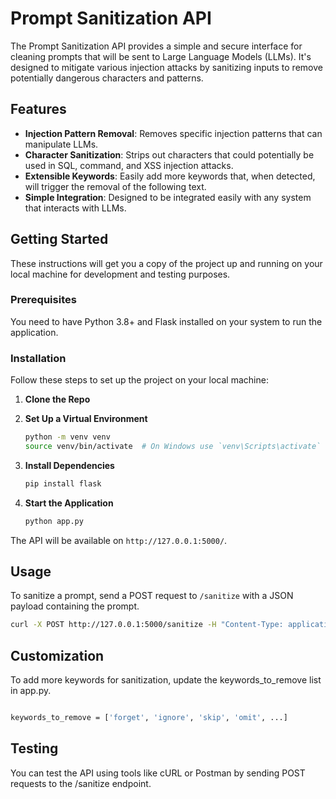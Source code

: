 # Prompt Sanitization API

The Prompt Sanitization API provides a simple and secure interface for cleaning prompts that will be sent to Large Language Models (LLMs). It's designed to mitigate various injection attacks by sanitizing inputs to remove potentially dangerous characters and patterns.

## Features

- **Injection Pattern Removal**: Removes specific injection patterns that can manipulate LLMs.
- **Character Sanitization**: Strips out characters that could potentially be used in SQL, command, and XSS injection attacks.
- **Extensible Keywords**: Easily add more keywords that, when detected, will trigger the removal of the following text.
- **Simple Integration**: Designed to be integrated easily with any system that interacts with LLMs.

## Getting Started

These instructions will get you a copy of the project up and running on your local machine for development and testing purposes.

### Prerequisites

You need to have Python 3.8+ and Flask installed on your system to run the application.

### Installation

Follow these steps to set up the project on your local machine:

1. **Clone the Repo**

2. **Set Up a Virtual Environment**

    ```sh
    python -m venv venv
    source venv/bin/activate  # On Windows use `venv\Scripts\activate`
    ```

3. **Install Dependencies**

    ```sh
    pip install flask
    ```

4. **Start the Application**

    ```sh
    python app.py
    ```

The API will be available on `http://127.0.0.1:5000/`.

## Usage

To sanitize a prompt, send a POST request to `/sanitize` with a JSON payload containing the prompt.

```sh
curl -X POST http://127.0.0.1:5000/sanitize -H "Content-Type: application/json" -d "{\"prompt\":\"Your prompt here\"}"
```

## Customization

To add more keywords for sanitization, update the keywords_to_remove list in app.py.
```sh

keywords_to_remove = ['forget', 'ignore', 'skip', 'omit', ...]

```

## Testing
You can test the API using tools like cURL or Postman by sending POST requests to the /sanitize endpoint.
